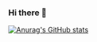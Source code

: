 ### Hi there 👋

[![Anurag's GitHub stats](https://github-readme-stats.vercel.app/api?username=EliveltonCotrim&show_icons=true&theme=gruvbox)](https://github.com/anuraghazra/github-readme-stats)

<!--
**EliveltonCotrim/EliveltonCotrim** is a ✨ _special_ ✨ repository because its `README.md` (this file) appears on your GitHub profile.

Here are some ideas to get you started:

- 🔭 I’m currently working on ...
- 🌱 I’m currently learning ...
- 👯 I’m looking to collaborate on ...
- 🤔 I’m looking for help with ...
- 💬 Ask me about ...
- 📫 How to reach me: ...
- 😄 Pronouns: ...
- ⚡ Fun fact: ...
-->
